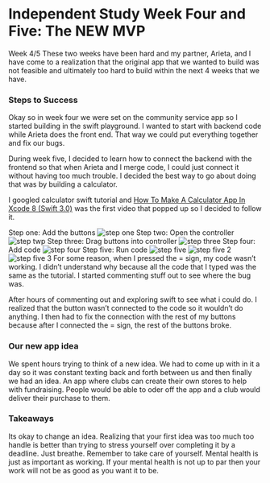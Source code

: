 # Independent Study Week Four and Five: The NEW MVP

Week 4/5
These two weeks have been hard and my partner, Arieta, and I have come to a realization that the original app that we wanted to build was not feasible and ultimately too hard to build within the next 4 weeks that we have.

### Steps to Success
Okay so in week four we were set on the community service app so I started building in the swift playground. I wanted to start with backend code while Arieta does the front end. That way we could put everything together and fix our bugs. 

During week five, I decided to learn how to connect the backend with the frontend so that when Arieta and I merge code, I could just connect it without having too much trouble. I decided the best way to go about doing that was by building a calculator.

I googled calculator swift tutorial and [How To Make A Calculator App In Xcode 8 (Swift 3.0)](https://youtu.be/AG2QDwmj64A) was the first video that popped up so I decided to follow it.

Step one: Add the buttons
![step one](../images/stepone.png)
Step two: Open the controller
![step twp](../images/steptwo.png)
Step three: Drag buttons into controller
![step three](../images/stepthree.png)
Step four: Add code
![step four](../images/stepfour.png)
Step five: Run code
![step five](../images/stepfive.png)
![step five 2](../images/stepfive2.png)
![step five 3](../images/stepfive3.png)
For some reason, when I pressed the = sign, my code wasn’t working. I didn’t understand why because all the code that I typed was the same as the tutorial. I started commenting stuff out to see where the bug was. 

After hours of commenting out and exploring swift to see what i could do. I realized that the button wasn’t connected to the code so it wouldn’t do anything. I then had to fix the connection with the rest of my buttons because after I connected the = sign, the rest of the buttons broke.

### Our new app idea
We spent hours trying to think of a new idea. We had to come up with in it a day so it was constant texting back and forth between us and then finally we had an idea. An app where clubs can create their own stores to help with fundraising. People would be able to oder off the app and a club would deliver their purchase to them.

### Takeaways
Its okay to change an idea. Realizing that your first idea was too much too handle is better than trying to stress yourself over completing it by a deadline.
Just breathe. Remember to take care of yourself. Mental health is just as important as working. If your mental health is not up to par then your work will not be as good as you want it to be.